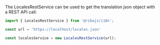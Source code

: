 The LocalesRestService can be used to get the translation json object with a REST API call:

```typescript
import { LocalesRestService } from '@ribajs/i18n';

const url = 'https://localhost/locales.json'

const localesService = new LocalesRestService(url);
```
